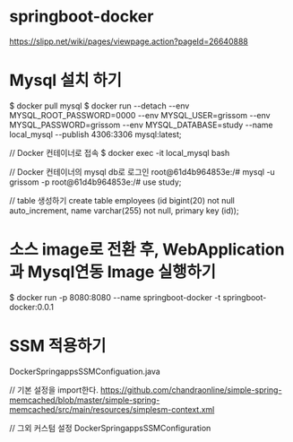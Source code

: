 # springboot-docker

https://slipp.net/wiki/pages/viewpage.action?pageId=26640888


# Mysql 설치 하기 
$ docker pull mysql
$ docker run --detach --env MYSQL_ROOT_PASSWORD=0000 --env MYSQL_USER=grissom --env MYSQL_PASSWORD=grissom --env MYSQL_DATABASE=study --name local_mysql --publish 4306:3306 mysql:latest;

// Docker 컨테이너로 접속
$ docker exec -it local_mysql bash

// Docker 컨테이너의 mysql db로 로그인 
root@61d4b964853e:/# mysql -u grissom -p
root@61d4b964853e:/# use study;

// table 생성하기
create table employees (id bigint(20) not null auto_increment, name varchar(255) not null, primary key (id));


# 소스 image로 전환 후, WebApplication 과 Mysql연동 Image 실행하기 
$ docker run -p 8080:8080 --name springboot-docker -t springboot-docker:0.0.1


# SSM 적용하기
DockerSpringappsSSMConfiguation.java

// 기본 설정을 import한다.
https://github.com/chandraonline/simple-spring-memcached/blob/master/simple-spring-memcached/src/main/resources/simplesm-context.xml

// 그외 커스텀 설정 DockerSpringappsSSMConfiguration 
